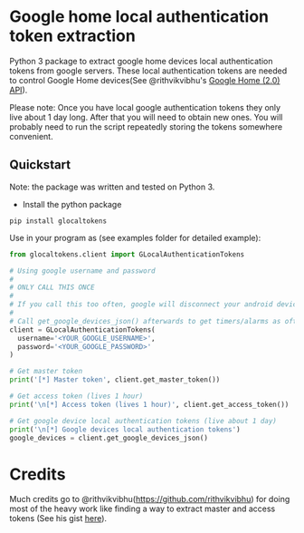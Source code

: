 # Google home local authentication token extraction

Python 3 package to extract google home devices local authentication tokens from
google servers. These local authentication tokens are needed to control Google
Home devices(See @rithvikvibhu's [Google Home (2.0) API](https://rithvikvibhu.github.io/GHLocalApi/)).

Please note:
Once you have local google authentication tokens they only live about 1 day
long. After that you will need to obtain new ones. You will probably need to
run the script repeatedly storing the tokens somewhere convenient.

## Quickstart

Note: the package was written and tested on Python 3.

- Install the python package
```
pip install glocaltokens
```

Use in your program as (see examples folder for detailed example):
```Python
from glocaltokens.client import GLocalAuthenticationTokens

# Using google username and password
#
# ONLY CALL THIS ONCE
#
# If you call this too often, google will disconnect your android devices and other weird things will happen
#
# Call get_google_devices_json() afterwards to get timers/alarms as oftens as you want to update.
client = GLocalAuthenticationTokens(
  username='<YOUR_GOOGLE_USERNAME>',
  password='<YOUR_GOOGLE_PASSWORD>'
)

# Get master token
print('[*] Master token', client.get_master_token())

# Get access token (lives 1 hour)
print('\n[*] Access token (lives 1 hour)', client.get_access_token())

# Get google device local authentication tokens (live about 1 day)
print('\n[*] Google devices local authentication tokens')
google_devices = client.get_google_devices_json()
```

# Credits
Much credits go to @rithvikvibhu(https://github.com/rithvikvibhu) for doing
most of the heavy work like finding a way to extract master and access tokens
(See his gist [here](https://gist.github.com/rithvikvibhu/952f83ea656c6782fbd0f1645059055d)).
